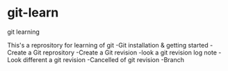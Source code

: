 # git-learn
git learning

This's a reprository for learning of git
 -Git installation & getting started
 -Create a Git reprository
 -Create a Git revision
 -look a git revision log note
 -Look different a git revision
 -Cancelled of git revision
 -Branch
 
